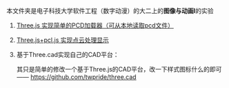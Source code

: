 本文件夹是电子科技大学软件工程（数字动漫）的大二上的**图像与动画Ⅰ**的实验

1. [Three.js 实现简单的PCD加载器（可从本地读取pcd文件）](https://github.com/PLUS-WAVE/A-UESTCer-s-Code/tree/master/B.%E5%A4%A7%E4%BA%8C%E4%B8%8A/%E5%9B%BE%E5%BD%A2%E4%B8%8E%E5%8A%A8%E7%94%BB%E2%85%A0%E5%AE%9E%E9%AA%8C/%E5%AE%9E%E9%AA%8C1/src)

2. [Three.js+pcl.js 实现点云处理显示]([https://github.com/PLUS-WAVE/A-UESTCer-s-Code/tree/master/图形与动画实验/实验2/src](https://github.com/PLUS-WAVE/A-UESTCer-s-Code/tree/master/B.%E5%A4%A7%E4%BA%8C%E4%B8%8A/%E5%9B%BE%E5%BD%A2%E4%B8%8E%E5%8A%A8%E7%94%BB%E2%85%A0%E5%AE%9E%E9%AA%8C/%E5%AE%9E%E9%AA%8C2/src))

3. 基于Three.cad实现自己的CAD平台：

   其只是简单的修改一个基于Three.js的CAD平台，改一下样式图标什么的即可 —— https://github.com/twpride/three.cad

